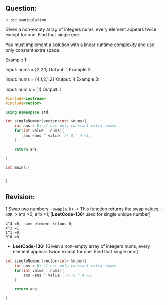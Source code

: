 ## Question:
`🔥 bit manipulation`

Given a non-empty array of integers nums, every element appears twice except for one. Find that single one.

You must implement a solution with a linear runtime complexity and use only constant extra space.

 

Example 1:

Input: nums = [2,2,1]
Output: 1
Example 2:

Input: nums = [4,1,2,1,2]
Output: 4
Example 3:

Input: num s = [1]
Output: 1

```cpp
#include<iostream>
#include<vector>

using namespace std;

int singleNumber(vector<int> &nums){
    int ans = 0; // use only constant extra space.
    for(int value : nums){
        ans =ans ^ value  // 0 ^ 4 =1, 
    }

    return ans;

}

int main(){


}
```


## Revision:

1.Swap two numbers: 
    -`swap(a,b)` -> This function returns the swap values;
    -`XOR `> a^a =0, a^b =1; [**LeetCode-136:** used for single unique number] 
    
    4^4 =0, same element retuns 0;
    4^2 =1,
    1^1 =0,
    0^0 =0,
    

- **LeetCode-136:** [Given a non-empty array of integers nums, every element appears twice except for one. Find that single one.]

```cpp
int singleNumber(vector<int> &nums){
    int ans = 0; // use only constant extra space.
    for(int value : nums){
        ans =ans ^ value ; // 0 ^ 4 =1, 
    }

    return ans;

}
```
